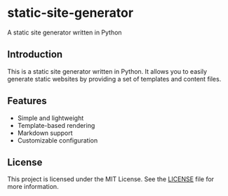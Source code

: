 # static-site-generator
A static site generator written in Python

## Introduction
This is a static site generator written in Python. It allows you to easily generate static websites by providing a set of templates and content files.

## Features
- Simple and lightweight
- Template-based rendering
- Markdown support
- Customizable configuration

## License
This project is licensed under the MIT License. See the [LICENSE](LICENSE) file for more information.